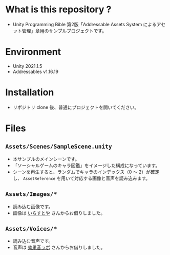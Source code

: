 # What is this repository ?

- Unity Programming Bible 第2版「Addressable Assets System によるアセット管理」章用のサンプルプロジェクトです。

# Environment

- Unity 2021.1.5
- Addressables v1.16.19

# Installation

- リポジトリ clone 後、普通にプロジェクトを開いてください。

# Files

## `Assets/Scenes/SampleScene.unity`

- 本サンプルのメインシーンです。
- 「ソーシャルゲームのキャラ図鑑」をイメージした構成になっています。
- シーンを再生すると、ランダムでキャラのインデックス（0 〜 2）が確定し、 `AssetReference` を用いて対応する画像と音声を読み込みます。

## `Assets/Images/*`

- 読み込む画像です。
- 画像は [いらすとや](https://www.irasutoya.com/) さんからお借りしました。

## `Assets/Voices/*`

- 読み込む音声です。
- 音声は [効果音ラボ](https://soundeffect-lab.info/) さんからお借りしました。


